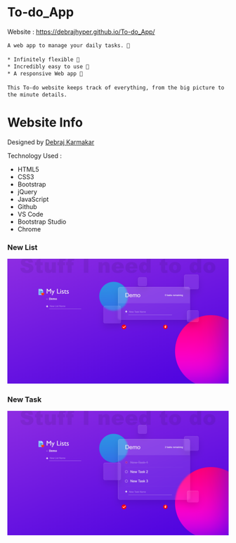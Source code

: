 # To-do_App

Website : https://debrajhyper.github.io/To-do_App/

    A web app to manage your daily tasks. 📑
    
    * Infinitely flexible 📝
    * Incredibly easy to use 🧡
    * A responsive Web app 📅

    This To-do website keeps track of everything, from the big picture to the minute details.

# Website Info
Designed by <a href="https://github.com/debrajhyper">Debraj Karmakar</a>

Technology Used :

* HTML5
* CSS3
* Bootstrap
* jQuery
* JavaScript
* Github
* VS Code
* Bootstrap Studio
* Chrome

<h3>New List</h3>
<img src="assets/img/new_list.png"/>
    
<h3>New Task</h3>
<img src="assets/img/new_tasks.png"/>
